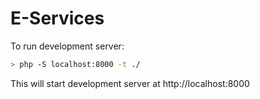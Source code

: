 # E-Services

To run development server:
```bash
> php -S localhost:8000 -t ./
```
This will start development server at http://localhost:8000